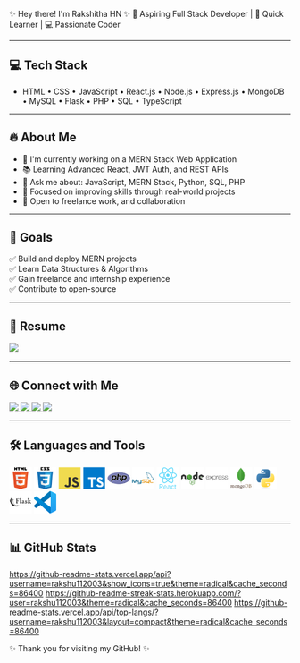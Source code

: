 ✨ Hey there! I'm Rakshitha HN ✨
🌱 Aspiring Full Stack Developer | 🚀 Quick Learner | 💻 Passionate Coder  

---

## 💻 Tech Stack  
- HTML • CSS • JavaScript • React.js • Node.js • Express.js • MongoDB • MySQL • Flask • PHP • SQL • TypeScript  

---

## 🔥 About Me  
- 🌱 I'm currently working on a MERN Stack Web Application  
- 📚 Learning Advanced React, JWT Auth, and REST APIs  
- 💬 Ask me about: JavaScript, MERN Stack, Python, SQL, PHP  
- 🎯 Focused on improving skills through real-world projects  
- 🤝 Open to  freelance work, and collaboration  

---

## 🎯 Goals  
✅ Build and deploy MERN projects  
✅ Learn Data Structures & Algorithms  
✅ Gain freelance and internship experience  
✅ Contribute to open-source  

---

## 📄 Resume  
<a href="https://drive.google.com/file/d/1TEbfB7iiy5aIR2gtIRb3GpTWwZIqQBAA/view?usp=drivesdk" target="_blank">
  <img src="https://img.shields.io/badge/View%20My%20Resume-FF5722?style=for-the-badge&logo=google-drive&logoColor=white" />
</a>  

---

## 🌐 Connect with Me  

<a href="https://twitter.com/" target="_blank">
  <img src="https://img.shields.io/badge/Twitter-1DA1F2?style=for-the-badge&logo=twitter&logoColor=white" />
</a>
<a href="https://www.linkedin.com/in/rakshitha-hn-a14124327/" target="_blank">
  <img src="https://img.shields.io/badge/LinkedIn-0A66C2?style=for-the-badge&logo=linkedin&logoColor=white" />
</a>
<a href="https://www.hackerrank.com/profile/rakshithahn123" target="_blank">
  <img src="https://img.shields.io/badge/HackerRank-2EC866?style=for-the-badge&logo=hackerrank&logoColor=white" />
</a>
<a href="https://dev.to/" target="_blank">
  <img src="https://img.shields.io/badge/Dev.to-0A0A0A?style=for-the-badge&logo=dev.to&logoColor=white" />
</a>

---

## 🛠 Languages and Tools  
<p align="left"> 
  <img src="https://raw.githubusercontent.com/devicons/devicon/master/icons/html5/html5-original-wordmark.svg" width="40" height="40"/>
  <img src="https://raw.githubusercontent.com/devicons/devicon/master/icons/css3/css3-original-wordmark.svg" width="40" height="40"/>
  <img src="https://raw.githubusercontent.com/devicons/devicon/master/icons/javascript/javascript-original.svg" width="40" height="40"/>
  <img src="https://raw.githubusercontent.com/devicons/devicon/master/icons/typescript/typescript-original.svg" width="40" height="40"/>
  <img src="https://raw.githubusercontent.com/devicons/devicon/master/icons/php/php-original.svg" width="40" height="40"/>
  <img src="https://raw.githubusercontent.com/devicons/devicon/master/icons/mysql/mysql-original-wordmark.svg" width="40" height="40"/>
  <img src="https://raw.githubusercontent.com/devicons/devicon/master/icons/react/react-original-wordmark.svg" width="40" height="40"/>
  <img src="https://raw.githubusercontent.com/devicons/devicon/master/icons/nodejs/nodejs-original-wordmark.svg" width="40" height="40"/>
  <img src="https://raw.githubusercontent.com/devicons/devicon/master/icons/express/express-original-wordmark.svg" width="40" height="40"/>
  <img src="https://raw.githubusercontent.com/devicons/devicon/master/icons/mongodb/mongodb-original-wordmark.svg" width="40" height="40"/>
  <img src="https://raw.githubusercontent.com/devicons/devicon/master/icons/python/python-original.svg" width="40" height="40"/>
  <img src="https://raw.githubusercontent.com/devicons/devicon/master/icons/flask/flask-original-wordmark.svg" width="40" height="40"/>
  <img src="https://raw.githubusercontent.com/devicons/devicon/master/icons/vscode/vscode-original.svg" width="40" height="40"/>
</p>

---

## 📊 GitHub Stats  

 https://github-readme-stats.vercel.app/api?username=rakshu112003&show_icons=true&theme=radical&cache_seconds=86400
 https://github-readme-streak-stats.herokuapp.com/?user=rakshu112003&theme=radical&cache_seconds=86400
 https://github-readme-stats.vercel.app/api/top-langs/?username=rakshu112003&layout=compact&theme=radical&cache_seconds=86400

✨ Thank you for visiting my GitHub! ✨
